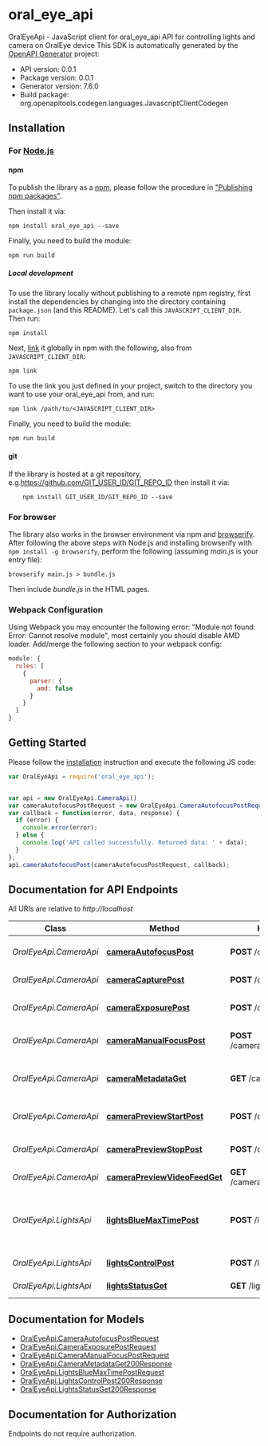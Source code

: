 # oral_eye_api

OralEyeApi - JavaScript client for oral_eye_api
API for controlling lights and camera on OralEye device
This SDK is automatically generated by the [OpenAPI Generator](https://openapi-generator.tech) project:

- API version: 0.0.1
- Package version: 0.0.1
- Generator version: 7.6.0
- Build package: org.openapitools.codegen.languages.JavascriptClientCodegen

## Installation

### For [Node.js](https://nodejs.org/)

#### npm

To publish the library as a [npm](https://www.npmjs.com/), please follow the procedure in ["Publishing npm packages"](https://docs.npmjs.com/getting-started/publishing-npm-packages).

Then install it via:

```shell
npm install oral_eye_api --save
```

Finally, you need to build the module:

```shell
npm run build
```

##### Local development

To use the library locally without publishing to a remote npm registry, first install the dependencies by changing into the directory containing `package.json` (and this README). Let's call this `JAVASCRIPT_CLIENT_DIR`. Then run:

```shell
npm install
```

Next, [link](https://docs.npmjs.com/cli/link) it globally in npm with the following, also from `JAVASCRIPT_CLIENT_DIR`:

```shell
npm link
```

To use the link you just defined in your project, switch to the directory you want to use your oral_eye_api from, and run:

```shell
npm link /path/to/<JAVASCRIPT_CLIENT_DIR>
```

Finally, you need to build the module:

```shell
npm run build
```

#### git

If the library is hosted at a git repository, e.g.https://github.com/GIT_USER_ID/GIT_REPO_ID
then install it via:

```shell
    npm install GIT_USER_ID/GIT_REPO_ID --save
```

### For browser

The library also works in the browser environment via npm and [browserify](http://browserify.org/). After following
the above steps with Node.js and installing browserify with `npm install -g browserify`,
perform the following (assuming *main.js* is your entry file):

```shell
browserify main.js > bundle.js
```

Then include *bundle.js* in the HTML pages.

### Webpack Configuration

Using Webpack you may encounter the following error: "Module not found: Error:
Cannot resolve module", most certainly you should disable AMD loader. Add/merge
the following section to your webpack config:

```javascript
module: {
  rules: [
    {
      parser: {
        amd: false
      }
    }
  ]
}
```

## Getting Started

Please follow the [installation](#installation) instruction and execute the following JS code:

```javascript
var OralEyeApi = require('oral_eye_api');


var api = new OralEyeApi.CameraApi()
var cameraAutofocusPostRequest = new OralEyeApi.CameraAutofocusPostRequest(); // {CameraAutofocusPostRequest} 
var callback = function(error, data, response) {
  if (error) {
    console.error(error);
  } else {
    console.log('API called successfully. Returned data: ' + data);
  }
};
api.cameraAutofocusPost(cameraAutofocusPostRequest, callback);

```

## Documentation for API Endpoints

All URIs are relative to *http://localhost*

Class | Method | HTTP request | Description
------------ | ------------- | ------------- | -------------
*OralEyeApi.CameraApi* | [**cameraAutofocusPost**](docs/CameraApi.md#cameraAutofocusPost) | **POST** /camera/autofocus | Set auto-focus on/off
*OralEyeApi.CameraApi* | [**cameraCapturePost**](docs/CameraApi.md#cameraCapturePost) | **POST** /camera/capture | Capture raw image
*OralEyeApi.CameraApi* | [**cameraExposurePost**](docs/CameraApi.md#cameraExposurePost) | **POST** /camera/exposure | Set exposure time
*OralEyeApi.CameraApi* | [**cameraManualFocusPost**](docs/CameraApi.md#cameraManualFocusPost) | **POST** /camera/manual_focus | Set manual focus distance
*OralEyeApi.CameraApi* | [**cameraMetadataGet**](docs/CameraApi.md#cameraMetadataGet) | **GET** /camera/metadata | Retrieve metadata of a capture
*OralEyeApi.CameraApi* | [**cameraPreviewStartPost**](docs/CameraApi.md#cameraPreviewStartPost) | **POST** /camera/preview/start | Start camera preview
*OralEyeApi.CameraApi* | [**cameraPreviewStopPost**](docs/CameraApi.md#cameraPreviewStopPost) | **POST** /camera/preview/stop | Stop camera preview
*OralEyeApi.CameraApi* | [**cameraPreviewVideoFeedGet**](docs/CameraApi.md#cameraPreviewVideoFeedGet) | **GET** /camera/preview/video_feed | Get MJPEG video feed
*OralEyeApi.LightsApi* | [**lightsBlueMaxTimePost**](docs/LightsApi.md#lightsBlueMaxTimePost) | **POST** /lights/blue/max_time | Set blue light maximum on time for health safety
*OralEyeApi.LightsApi* | [**lightsControlPost**](docs/LightsApi.md#lightsControlPost) | **POST** /lights/control | Set lights on/off
*OralEyeApi.LightsApi* | [**lightsStatusGet**](docs/LightsApi.md#lightsStatusGet) | **GET** /lights/status | Get status of the lights


## Documentation for Models

 - [OralEyeApi.CameraAutofocusPostRequest](docs/CameraAutofocusPostRequest.md)
 - [OralEyeApi.CameraExposurePostRequest](docs/CameraExposurePostRequest.md)
 - [OralEyeApi.CameraManualFocusPostRequest](docs/CameraManualFocusPostRequest.md)
 - [OralEyeApi.CameraMetadataGet200Response](docs/CameraMetadataGet200Response.md)
 - [OralEyeApi.LightsBlueMaxTimePostRequest](docs/LightsBlueMaxTimePostRequest.md)
 - [OralEyeApi.LightsControlPost200Response](docs/LightsControlPost200Response.md)
 - [OralEyeApi.LightsStatusGet200Response](docs/LightsStatusGet200Response.md)


## Documentation for Authorization

Endpoints do not require authorization.

